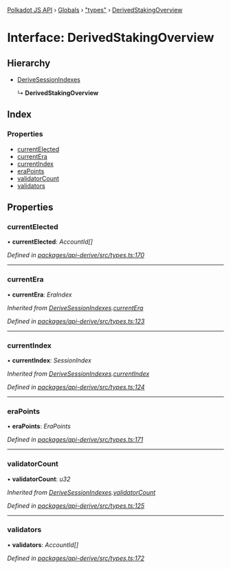 [Polkadot JS API](../README.md) › [Globals](../globals.md) › ["types"](../modules/_types_.md) › [DerivedStakingOverview](_types_.derivedstakingoverview.md)

# Interface: DerivedStakingOverview

## Hierarchy

* [DeriveSessionIndexes](_types_.derivesessionindexes.md)

  ↳ **DerivedStakingOverview**

## Index

### Properties

* [currentElected](_types_.derivedstakingoverview.md#currentelected)
* [currentEra](_types_.derivedstakingoverview.md#currentera)
* [currentIndex](_types_.derivedstakingoverview.md#currentindex)
* [eraPoints](_types_.derivedstakingoverview.md#erapoints)
* [validatorCount](_types_.derivedstakingoverview.md#validatorcount)
* [validators](_types_.derivedstakingoverview.md#validators)

## Properties

###  currentElected

• **currentElected**: *AccountId[]*

*Defined in [packages/api-derive/src/types.ts:170](https://github.com/polkadot-js/api/blob/f9a42e47e/packages/api-derive/src/types.ts#L170)*

___

###  currentEra

• **currentEra**: *EraIndex*

*Inherited from [DeriveSessionIndexes](_types_.derivesessionindexes.md).[currentEra](_types_.derivesessionindexes.md#currentera)*

*Defined in [packages/api-derive/src/types.ts:123](https://github.com/polkadot-js/api/blob/f9a42e47e/packages/api-derive/src/types.ts#L123)*

___

###  currentIndex

• **currentIndex**: *SessionIndex*

*Inherited from [DeriveSessionIndexes](_types_.derivesessionindexes.md).[currentIndex](_types_.derivesessionindexes.md#currentindex)*

*Defined in [packages/api-derive/src/types.ts:124](https://github.com/polkadot-js/api/blob/f9a42e47e/packages/api-derive/src/types.ts#L124)*

___

###  eraPoints

• **eraPoints**: *EraPoints*

*Defined in [packages/api-derive/src/types.ts:171](https://github.com/polkadot-js/api/blob/f9a42e47e/packages/api-derive/src/types.ts#L171)*

___

###  validatorCount

• **validatorCount**: *u32*

*Inherited from [DeriveSessionIndexes](_types_.derivesessionindexes.md).[validatorCount](_types_.derivesessionindexes.md#validatorcount)*

*Defined in [packages/api-derive/src/types.ts:125](https://github.com/polkadot-js/api/blob/f9a42e47e/packages/api-derive/src/types.ts#L125)*

___

###  validators

• **validators**: *AccountId[]*

*Defined in [packages/api-derive/src/types.ts:172](https://github.com/polkadot-js/api/blob/f9a42e47e/packages/api-derive/src/types.ts#L172)*
